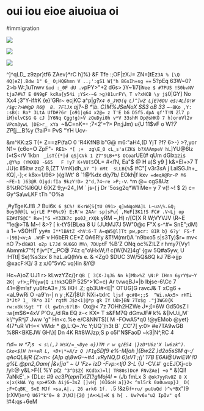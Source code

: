 # oui iou eioe aiuoiua oi

<wd-tags>#immigration</wd-tags>

![](img/kodim08.avif)

![](img/kodim11.avif)

![](img/kodim14.avif)

^]^qLD_ z9zpr}tf6 ZAev}*rC h]%} &F Tfe :;OF|zXJ= ZN=]tEz`3A % [\Q 4Q[eZ].Bdw 1" 6_ O;HQGhmn V ..;':gS1 W["h BGsIh=sg ==` 5?pEq 63W~0? 2>b W:,1uTnwv `&od :_0F dU .v`pPY>"+2 d6s> }Y~1i7(i` Nee $ #7PUS !S0bvNV tja7#%7 E 0N9gF kcRa{y54i ;YS<-~G >g)81urFY\ T v?xNCB \y j$ `0|GY] No Xx4 ;3"Y-if#K {e}'GRr~ ecjKC a^p|_g?x`4 6_JVD(q L)^]wZ LjE)6DU e$;4L[O!W /$g:?>WWgD R6@  8. 7FlJ`x aj?~B *\b. C}M%JSeNoX SS3 oB 33 ~-_`8Ko ,Y: :sB(: Ro* 3LtA UfD#?6r [o91|g64 x2@= z T'E bG D5f5.dpA gf'T!N Zl7 p iM}elvC$G G cJ ]Y6Nq Cgg!g)>V zOuDyi0h v*V 33shM Dp@sHKO 7 h)oroVl2v VPcm3ywL |DE>r_ xYa `~&C=nK=- ;7<2'=?> Pn;jJm) u{U 11$vF o W?*7 ZP*[j__B%y (?aiP= PvS "YH Ucv-

&m^KK:zS T(+ Z==zP(faO 0 'R4KfNB b"G@ m6:"aH4,(D YjT ?f? 6>-} >?,yor N1~ {c6o=O ZpF"-` RE1> *[ ;+  zg\E_O cL_s'a(ZK$ b?XAAmpeV hL`]YU@6lz (=tS<rV 1kbn ` _isT{{*|d qSjCVk 1 Z7"9LB+*$ OCoa`rUE(# qUm dGl`X12i$ ,@Y%p (YWXQB -&65   F !y7 K+VU[5`OL= #<fN, Ea"$ @ H a)S y9 ] k&=El+>7 T JU(c il5ltw zq2 8,(ZT VmK)dh_`a7 ^) nMt  sLLB{%`$ #C"[ v3r$3s%wz 8b sD Ae H.: G@ C3l<~zl> ih$A j LalSGJh+_ KQ|,-};< k8x=1/96> ){gIWt' 8 \`1@%dx d(y7b/ EOkh|f kx`v =deqA@Rr-P M6 ~FE-1 )63@R O]gd:fIa 9kzY!D> 2"d,74~re >P;-`v. ^<n>m @= cgS&Uz 8%tRC%I6QU 6(KZ 9;y-24_(M \` js-( j Dr '5osg2q*W1 Me= y 7 v(! ~! $ 2) c= Gy^Sa\wLKF tTh "O%a

,#yTgeKJ!8 .? Bui6`K 6 $C%! K<rW{S{tU 091> q]wNqoWA]L L~ua\%.&Q; Boy3@@[L wjrLE P*0%c9} E;R'w 2AAr sp|sPu{ ,MeF[3K1!S FC# .V~Lj op EZ#dTS@C" Rw=]"G =Y3ZK?c po0J_rXQk` yRM ~,H) r/[C[X R W;VYVJV \R~E "1e@>T& M~! &>? [ k-tY5{BLea 8 U (JUtMJ7J 5W"0@c F"X s-^#= SnE";dM) a 1+ vSOHlT y`y#m I**lBAtZ <hV:6-T A=qW5@l]Tt pw,pcr: 8IR b} 6?y' FS-f -]9B}<v;A .W9`F v H6bER CE\*Z 0A6R!y &T!M(mrl)A 'n9bxo5 s|s3Ty)$r= mv< nO 7>d`8ADl o2p L7Jd 9U6GO M%\ 7DUpt`F %B'Z ONq oc%Z:LZ r hmy7{Vy1 Abmmk7"f{ f jv^[Y_;PC@ 74z q"o\HxW;/! c(W{N2]4g' {gw 5Q#a5yw, U :HTtI| Se)%s3zx`8 hzL.aQ(hVs  e. & <Zg0 $DUC 3W/5Q&8Q kJ 7B->jjp @xacF:K]/ 3 z x/0"5v\C vq}Iin &Y@

Hc~A)oZ UJ1 r> kLwzYZc/}r `QB [ 3(X-JqJ& Nn k]Mb>%Z \N:P IHnn 6yrY$w~Y 2K{ vf`>;;Phj` ya{Q i!hk3 `QBP 525^>1C=c) Ar tvwqBJ=|b Ibjse-6\Cc 7 41=@m!sf yu6fcA3= /% lKH .Z; gb3U#<E|" OTUG]G ravcJ& T xCg6 \+<aL9wRi O -a9'n-[ n y ;KZ/|8U: NXi+txIr`C ljsf gc#8<;;S  ^Wi.xAx5> rHTi 3*JtP 1_ ?R*o 3I' rqtM J$z<1|@*p gk IY UO>}BN 7Tx$g ."j3WG0{K rw:x8k!&gt "T (l gwIn;6?lB~ `Ox@< 7z 7OHh2HZWe J*;[=6W Gd50sZ l :w{m$6=4xV P`Ov_/d Ra EQ z-< KX* T s&FM7Q dGnvJF# k% &{IvU.i_M` k!/^yR^j7 Jww 'g" Hn<c.%e e/C&NNT$)( M -FOwA5*q0 !@yEMob @yet} 4I7*uR VH=< VMdr * @,L:Q~.Yc Y;UQ`)h3t B` ,CC'7[ y:0> #e7TA9wGB %8R<BKEJW GH\}[ Dn 4K R#8WJzp;S p o5l"N$FaoD ~k3|N^,RC 4

r\d~ *w ^7;s ` < s\(,J WsX/=_<Dye o})TM r w q/E54 |}zD*U6z'X lw6zk^). Cko<$]H h++eR L, +D+\*=A/z Q )F1g`SDf9 e%-M[ah ]{Bw2Z }d2o5sSM q-:/ qAcQL&jR (Z>m< {A]p q\8wG-~#4 .vRyNQ,D 6]sV1 ;{j' 17B E6AI@UwiEW !0 g%L @pn2,Oam( |&v[ja" ~ U 'Fz+ izD -Fvp:<tj0 3-L* {U -CV.#' gcEJ{Xj-cb /yI:@ y&L>F{{ %Y p(` 2 ^3^D$Z{ KCdbx)=l| TR80s)Dc# FNvZAe| +o ` * &(Ql! 7aNkE'_> {DLe: #9 $ec3P(ep n TxlZ(?g Moj4l=(J$b fmLx 3` @ok7yyRv0Z 8 X x|x(kNA Yg sp>#5Xh Aij6~3sZ []vHj )0IGoH a]}2< ^nl5rk 0a0uwxp}J_ D( ;F+CqBK_ SvE MJf >sa,A|., 26 arkG 1f. .`5 !&z6`f+ru/ puUuQd )^v*B`x")9 (rXM`}m*Q U6?"k"0= 8 J\NJ|{2@ jA+>L|=K $ h{ . Uw?v6v"u2 IpIv" q`4 !#4:qs+6eM